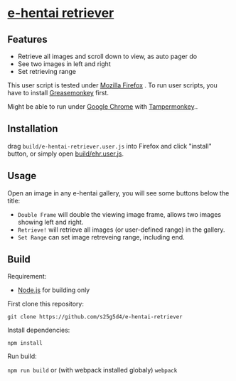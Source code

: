 [e-hentai retriever](https://github.com/s25g5d4/e-hentai-retriever)
===========================================

## Features

- Retrieve all images and scroll down to view, as auto pager do
- See two images in left and right
- Set retrieving range

This user script is tested under [Mozilla Firefox](https://www.mozilla.org/)
. To run user scripts, you have to install [Greasemonkey](https://addons.mozilla.org/zh-tw/firefox/addon/greasemonkey/)
first.

Might be able to run under [Google Chrome](http://www.google.com/chrome/) with [Tampermonkey](https://chrome.google.com/webstore/detail/tampermonkey/dhdgffkkebhmkfjojejmpbldmpobfkfo)..

## Installation

drag `build/e-hentai-retriever.user.js` into Firefox and click "install" button,
or simply open [build/ehr.user.js](e-hentai-retriever/build/ehr.user.js).

## Usage

Open an image in any e-hentai gallery, you will see some buttons below the
title:

-   `Double Frame` will double the viewing image frame, allows two images showing
    left and right.
-   `Retrieve!` will retrieve all images (or user-defined range) in the gallery.
-   `Set Range` can set image retreveing range, including end.

## Build

Requirement:

- [Node.js](https://nodejs.org/en/) for building only

First clone this repository:

`git clone https://github.com/s25g5d4/e-hentai-retriever`

Install dependencies:

`npm install`

Run build:

`npm run build` or (with webpack installed globaly) `webpack`
